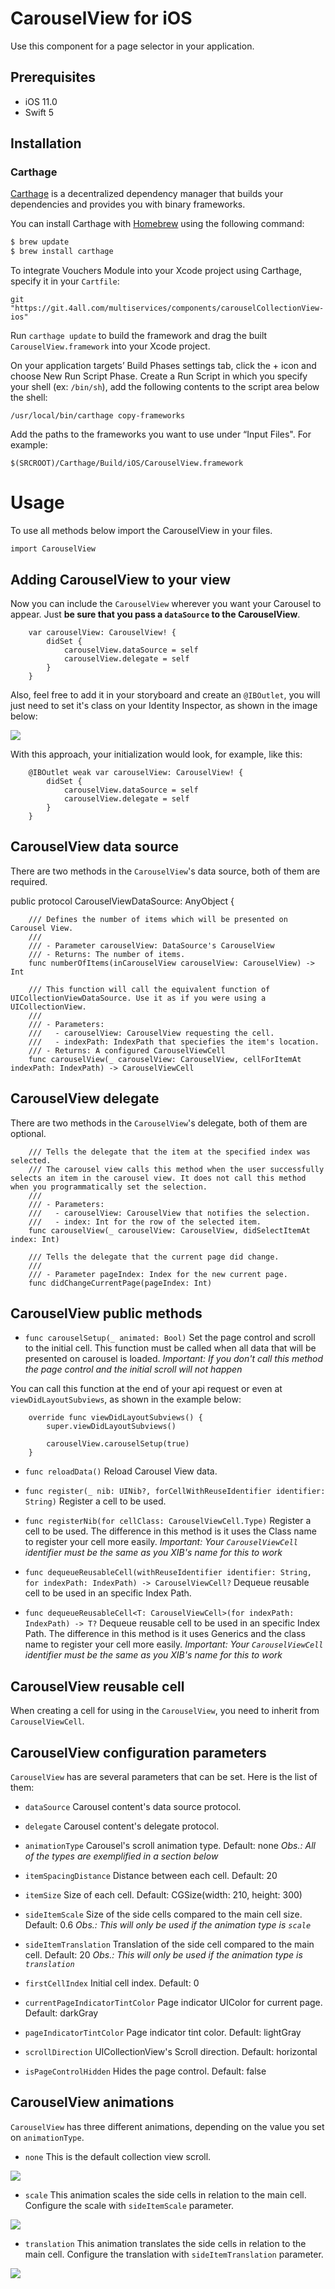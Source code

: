 
# CarouselView for iOS

Use this component for a page selector in your application.

## Prerequisites

- iOS 11.0
- Swift 5

## Installation

### Carthage

[Carthage](https://github.com/Carthage/Carthage) is a decentralized dependency manager that builds your dependencies and provides you with binary frameworks.

You can install Carthage with [Homebrew](http://brew.sh/) using the following command:

```bash
$ brew update
$ brew install carthage
```

To integrate Vouchers Module into your Xcode project using Carthage, specify it in your `Cartfile`:

```ogdl
git "https://git.4all.com/multiservices/components/carouselCollectionView-ios"
```

Run `carthage update` to build the framework and drag the built `CarouselView.framework` into your Xcode project.

On your application targets’ Build Phases settings tab, click the + icon and choose New Run Script Phase. Create a Run Script in which you specify your shell (ex: `/bin/sh`), add the following contents to the script area below the shell:

```
/usr/local/bin/carthage copy-frameworks
``` 

Add the paths to the frameworks you want to use under “Input Files". For example:

```
$(SRCROOT)/Carthage/Build/iOS/CarouselView.framework
```

# Usage

To use all methods below import the CarouselView in your files.

```
import CarouselView
```

## Adding CarouselView to your view

Now you can include the `CarouselView` wherever you want your Carousel to appear. Just **be sure that you pass a `dataSource` to the CarouselView**.

```
    var carouselView: CarouselView! {
        didSet {
            carouselView.dataSource = self
            carouselView.delegate = self
        }
    }
```

Also, feel free to add it in your storyboard and create an `@IBOutlet`, you will just need to set it's class on your Identity Inspector, as shown in the image below:

![](images/identityInspector.png)

With this approach, your initialization would look, for example, like this:

```
    @IBOutlet weak var carouselView: CarouselView! {
        didSet {
            carouselView.dataSource = self
            carouselView.delegate = self
        }
    }
```

## CarouselView data source

There are two methods in the `CarouselView`'s data source, both of them are required.

public protocol CarouselViewDataSource: AnyObject {
    
``` 
    /// Defines the number of items which will be presented on Carousel View.
    ///
    /// - Parameter carouselView: DataSource's CarouselView
    /// - Returns: The number of items.
    func numberOfItems(inCarouselView carouselView: CarouselView) -> Int
    
    /// This function will call the equivalent function of UICollectionViewDataSource. Use it as if you were using a UICollectionView.
    ///
    /// - Parameters:
    ///   - carouselView: CarouselView requesting the cell.
    ///   - indexPath: IndexPath that speciefies the item's location.
    /// - Returns: A configured CarouselViewCell
    func carouselView(_ carouselView: CarouselView, cellForItemAt indexPath: IndexPath) -> CarouselViewCell
```

## CarouselView delegate

There are two methods in the `CarouselView`'s delegate, both of them are optional.

```
    /// Tells the delegate that the item at the specified index was selected.
    /// The carousel view calls this method when the user successfully selects an item in the carousel view. It does not call this method when you programmatically set the selection.
    ///
    /// - Parameters:
    ///   - carouselView: CarouselView that notifies the selection.
    ///   - index: Int for the row of the selected item.
    func carouselView(_ carouselView: CarouselView, didSelectItemAt index: Int)
    
    /// Tells the delegate that the current page did change.
    ///
    /// - Parameter pageIndex: Index for the new current page.
    func didChangeCurrentPage(pageIndex: Int)
```

## CarouselView public methods

- `func carouselSetup(_ animated: Bool)` Set the page control and scroll to the initial cell. This function must be called when all data that will be presented on carousel is loaded. *Important: If you don't call this method the page control and the initial scroll will not happen*

You can call this function at the end of your api request or even at `viewDidLayoutSubviews`, as shown in the example below:

```
    override func viewDidLayoutSubviews() {
        super.viewDidLayoutSubviews()
        
        carouselView.carouselSetup(true)
    }
```

- `func reloadData()` Reload Carousel View data.

- `func register(_ nib: UINib?, forCellWithReuseIdentifier identifier: String)` Register a cell to be used.

- `func registerNib(for cellClass: CarouselViewCell.Type)` Register a cell to be used. The difference in this method is it uses the Class name to register your cell more easily. *Important: Your `CarouselViewCell` identifier must be the same as you XIB's name for this to work*

- `func dequeueReusableCell(withReuseIdentifier identifier: String, for indexPath: IndexPath) -> CarouselViewCell?` Dequeue reusable cell to be used in an specific Index Path.

- `func dequeueReusableCell<T: CarouselViewCell>(for indexPath: IndexPath) -> T?` Dequeue reusable cell to be used in an specific Index Path. The difference in this method is it uses Generics and the class name to register your cell more easily. *Important: Your `CarouselViewCell` identifier must be the same as you XIB's name for this to work*

## CarouselView reusable cell

When creating a cell for using in the `CarouselView`, you need to inherit from `CarouselViewCell`.

## CarouselView configuration parameters

`CarouselView` has are several parameters that can be set. Here is the list of them:

- `dataSource` Carousel content's data source protocol.

- `delegate` Carousel content's delegate protocol.

- `animationType` Carousel's scroll animation type. Default: none 
  *Obs.: All of the types are exemplified in a section below*

- `itemSpacingDistance` Distance between each cell. Default: 20

- `itemSize` Size of each cell. Default: CGSize(width: 210, height: 300)

- `sideItemScale` Size of the side cells compared to the main cell size. Default: 0.6
  *Obs.: This will only be used if the animation type is `scale`*

- `sideItemTranslation` Translation of the side cell compared to the main cell. Default: 20
  *Obs.: This will only be used if the animation type is `translation`*

- `firstCellIndex` Initial cell index. Default: 0

- `currentPageIndicatorTintColor` Page indicator UIColor for current page. Default: darkGray

- `pageIndicatorTintColor` Page indicator tint color. Default: lightGray

- `scrollDirection` UICollectionView's Scroll direction. Default: horizontal

- `isPageControlHidden` Hides the page control. Default: false


## CarouselView animations

`CarouselView` has three different animations, depending on the value you set on `animationType`.

- `none` This is the default collection view scroll.

![](images/noneAnimation.gif)

- `scale` This animation scales the side cells in relation to the main cell. Configure the scale with `sideItemScale` parameter.

![](images/scaleAnimation.gif)

- `translation` This animation translates the side cells in relation to the main cell. Configure the translation with `sideItemTranslation` parameter.

![](images/translationAnimation.gif)